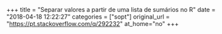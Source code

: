 +++
title = "Separar valores a partir de uma lista de sumários no R"
date = "2018-04-18 12:22:27"
categories = ["sopt"]
original_url = "https://pt.stackoverflow.com/q/292232"
at_home="no"
+++

